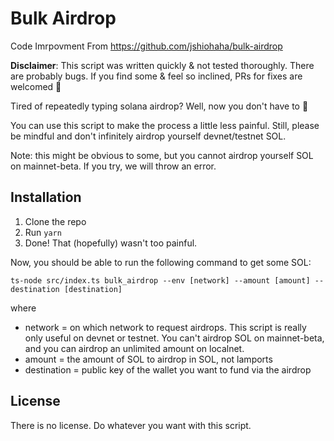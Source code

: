 # Bulk Airdrop
Code Imrpovment From 
https://github.com/jshiohaha/bulk-airdrop


**Disclaimer**: This script was written quickly & not tested thoroughly. There are probably bugs. If you find some & feel so inclined, PRs for fixes are welcomed 🙂

Tired of repeatedly typing solana airdrop? Well, now you don't have to 🤝

You can use this script to make the process a little less painful. Still, please be mindful and don't infinitely airdrop yourself devnet/testnet SOL.

Note: this might be obvious to some, but you cannot airdrop yourself SOL on mainnet-beta. If you try, we will throw an error.

## Installation

1. Clone the repo
2. Run `yarn`
3. Done! That (hopefully) wasn't too painful.

Now, you should be able to run the following command to get some SOL:

```
ts-node src/index.ts bulk_airdrop --env [network] --amount [amount] --destination [destination]
```

where

* network = on which network to request airdrops. This script is really only useful on devnet or testnet. You can't airdrop SOL on mainnet-beta, and you can airdrop an unlimited amount on localnet.
* amount = the amount of SOL to airdrop in SOL, not lamports
* destination = public key of the wallet you want to fund via the airdrop

## License

There is no license. Do whatever you want with this script.
